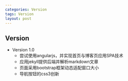 ```yaml
---
categories: Version
tags: Version
layout: post
---
```


## Version

- Version 1.0
  - 尝试使用angularjs，并实现首页与博客页应用SPA技术
  - 应用jekyll提供后端并解析markdown文章
  - 页面采用bootstrap框架动态适配窗口大小
  - 导航按钮的css3创新

